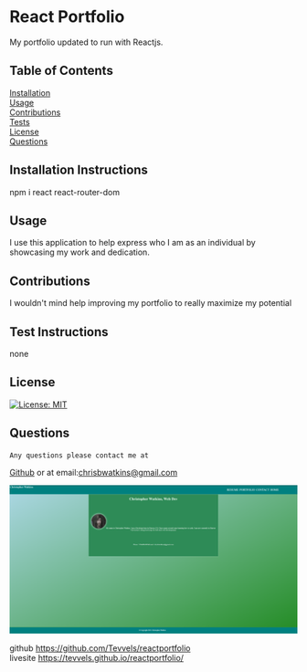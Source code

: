  
  # React Portfolio
   My portfolio updated to run with Reactjs.

  ## Table of Contents
  [Installation](#installation) <br>
  [Usage](#usage) <br>
  [Contributions](#contribution) <br>
  [Tests](#test) <br>
  [License](#license) <br>
  [Questions](#questions) <br>
  

    
  ## <h2 id="installation">Installation Instructions</h2>

  npm i react react-router-dom

  ## <h2 id="usage">Usage</h2>
  I use this application to help express who I am as an individual by showcasing my work and dedication. 
  ## <h2 id="contribution">Contributions</h2>
  I wouldn't mind help improving my portfolio to really maximize my potential
  ## <h2 id="test">Test Instructions</h2>
  none
  ## <h2 id="license"> License</h2>
   [![License: MIT](https://img.shields.io/badge/License-MIT-yellow.svg)](https://opensource.org/licenses/MIT)
  ## <h2 id="questions"> Questions </h2>
    Any questions please contact me at
   [Github](https://github.com/Tevvels)
   or at email:chrisbwatkins@gmail.com

![mainpage](./src/images/main.png)

github https://github.com/Tevvels/reactportfolio
<br>
livesite https://tevvels.github.io/reactportfolio/